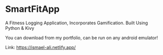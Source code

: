 # SmartFitApp
A Fitness Logging Application, Incorporates Gamification. Built Using Python &amp; Kivy

You can download from my portfolio, can be run on any android emulator!

Link: https://ismael-ali.netlify.app/
